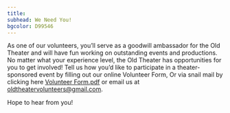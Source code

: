 ```yaml
---
title: 
subhead: We Need You!
bgcolor: D99546
---
```



As one of our volunteers, you’ll serve as a goodwill ambassador for
the Old Theater and will have fun working on outstanding events and
productions. No matter what your experience level, the Old Theater
has opportunities for you to get involved! Tell us how you’d like to
participate in a theater-sponsored event by filling out our online <nuxt-link to="/volunteer-form" class="underline">Volunteer Form</nuxt-link>,
Or via snail mail by clicking here <a class="underline" href="../pdf/volunteer_form.pdf">Volunteer Form.pdf</a> or email us at <a href="mailto:oldtheatervolunteers@gmail.com">oldtheatervolunteers@gmail.com</a>.
         
Hope to hear from you!
     

<div class="flex">
  <button-link url="/contact" color="black" text="VOLUNTEER NOW"/>
</div>
